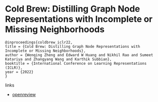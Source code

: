 # Cold Brew: Distilling Graph Node Representations with Incomplete or Missing Neighborhoods

```
@inproceedings{coldbrew_iclr22,
title = {Cold Brew: Distilling Graph Node Representations with Incomplete or Missing Neighborhoods},
author = {Wenqing Zheng and Edward W Huang and Nikhil Rao and Sumeet Katariya and Zhangyang Wang and Karthik Subbian},
booktitle = {International Conference on Learning Representations (ICLR)},
year = {2022}
}
```

links
- [openreview](https://openreview.net/forum?id=1ugNpm7W6E)
